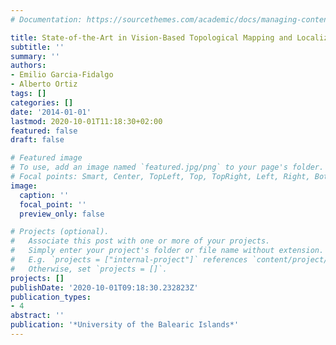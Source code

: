 ```yaml
---
# Documentation: https://sourcethemes.com/academic/docs/managing-content/

title: State-of-the-Art in Vision-Based Topological Mapping and Localization Methods
subtitle: ''
summary: ''
authors:
- Emilio Garcia-Fidalgo
- Alberto Ortiz
tags: []
categories: []
date: '2014-01-01'
lastmod: 2020-10-01T11:18:30+02:00
featured: false
draft: false

# Featured image
# To use, add an image named `featured.jpg/png` to your page's folder.
# Focal points: Smart, Center, TopLeft, Top, TopRight, Left, Right, BottomLeft, Bottom, BottomRight.
image:
  caption: ''
  focal_point: ''
  preview_only: false

# Projects (optional).
#   Associate this post with one or more of your projects.
#   Simply enter your project's folder or file name without extension.
#   E.g. `projects = ["internal-project"]` references `content/project/deep-learning/index.md`.
#   Otherwise, set `projects = []`.
projects: []
publishDate: '2020-10-01T09:18:30.232823Z'
publication_types:
- 4
abstract: ''
publication: '*University of the Balearic Islands*'
---
```

